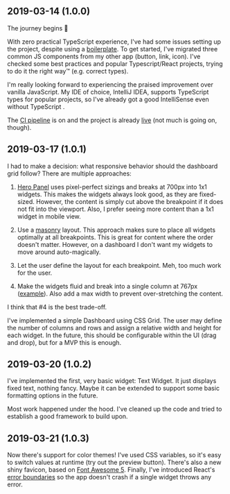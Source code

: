 ## 2019-03-14 (1.0.0)

The journey begins :rocket:

With zero practical TypeScript experience, I've had some issues setting up the project, despite using a [boilerplate](https://github.com/facebook/create-react-app). To get started, I've migrated three common JS components from my other app (button, link, icon). I've checked some best practices and popular Typescript/React projects, trying to do it the right way™ (e.g. correct types).

I'm really looking forward to experiencing the praised improvement over vanilla JavaScript. My IDE of choice, IntelliJ IDEA, supports TypeScript types for popular projects, so I've already got a good IntelliSense even without TypeScript .

The [CI pipeline](https://travis-ci.org/darekkay/dashboard) is on and the project is already [live](https://dashboard.darekkay.com) (not much is going on, though).

## 2019-03-17 (1.0.1)

I had to make a decision: what responsive behavior should the dashboard grid follow? There are multiple approaches:

1. [Hero Panel](https://heropanel.com/) uses pixel-perfect sizings and breaks at 700px into 1x1 widgets. This makes the widgets always look good, as they are fixed-sized. However, the content is simply cut above the breakpoint if it does not fit into the viewport. Also, I prefer seeing more content than a 1x1 widget in mobile view.

2. Use a [masonry](https://masonry.desandro.com/) layout. This approach makes sure to place all widgets optimally at all breakpoints. This is great for content where the order doesn't matter. However, on a dashboard I don't want my widgets to move around auto-magically.

3. Let the user define the layout for each breakpoint. Meh, too much work for the user.

4. Make the widgets fluid and break into a single column at 767px ([example](https://colorlib.com/polygon/adminator/index.html)). Also add a max width to prevent over-stretching the content.

I think that #4 is the best trade-off.

I've implemented a simple Dashboard using CSS Grid. The user may define the number of columns and rows and assign a relative width and height for each widget. In the future, this should be configurable within the UI (drag and drop), but for a MVP this is enough.

## 2019-03-20 (1.0.2)

I've implemented the first, very basic widget: Text Widget. It just displays fixed text, nothing fancy. Maybe it can be extended to support some basic formatting options in the future.

Most work happened under the hood. I've cleaned up the code and tried to establish a good framework to build upon.

## 2019-03-21 (1.0.3)

Now there's support for color themes! I've used CSS variables, so it's easy to switch values at runtime (try out the preview button). There's also a new shiny favicon, based on [Font Awesome 5](https://fontawesome.com/). Finally, I've introduced React's [error boundaries](https://reactjs.org/docs/error-boundaries.html) so the app doesn't crash if a single widget throws any error.
